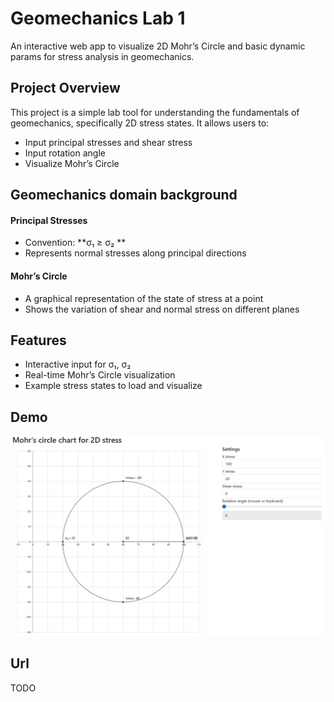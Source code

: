 # Geomechanics Lab 1
An interactive web app to visualize 2D Mohr’s Circle and basic dynamic params for stress analysis in geomechanics.

## Project Overview

This project is a simple lab tool for understanding the fundamentals of geomechanics, specifically 2D stress states. It allows users to:

- Input principal stresses and shear stress
- Input rotation angle
- Visualize Mohr’s Circle

## Geomechanics domain background

#### Principal Stresses
- Convention: **σ₁ ≥ σ₂ **
- Represents normal stresses along principal directions

#### Mohr’s Circle
- A graphical representation of the state of stress at a point
- Shows the variation of shear and normal stress on different planes

## Features
- Interactive input for σ₁, σ₂
- Real-time Mohr’s Circle visualization
- Example stress states to load and visualize

## Demo

<p align="center">
  <img src="assets/demo.gif" width="600"/>
</p>

## Url

TODO